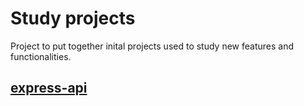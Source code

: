 # Study projects

Project to put together inital projects used to study new features and functionalities.

## [express-api](https://github.com/talesmgodois/studyProjects/tree/master/express-api)
